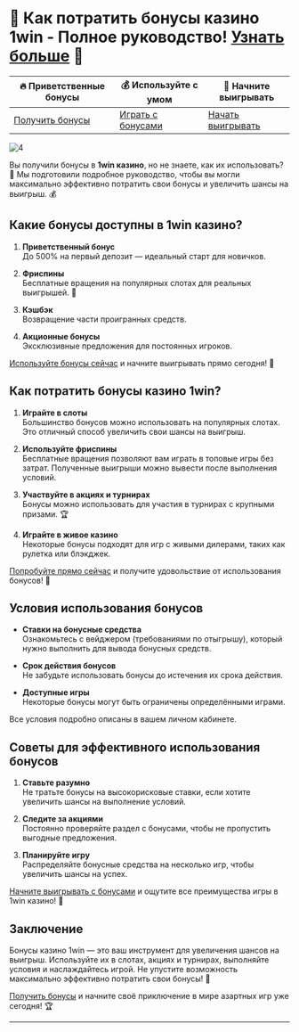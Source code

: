 # 🎰 Как потратить бонусы казино 1win - Полное руководство! [Узнать больше](https://brandplay.link/6F5VqbyZ) 💎

| **🔥 Приветственные бонусы** | **💰 Используйте с умом** | **🚀 Начните выигрывать** |
|------------------------------|-------------------------|--------------------------|
| [Получить бонусы](https://brandplay.link/6F5VqbyZ) | [Играть с бонусами](https://brandplay.link/6F5VqbyZ) | [Начать выигрывать](https://brandplay.link/6F5VqbyZ) |

![4](https://github.com/user-attachments/assets/4baeb879-c40b-4caf-a593-2657368b2445)

Вы получили бонусы в **1win казино**, но не знаете, как их использовать? 🎉 Мы подготовили подробное руководство, чтобы вы могли максимально эффективно потратить свои бонусы и увеличить шансы на выигрыш. 💰

## Какие бонусы доступны в 1win казино?

1. **Приветственный бонус**  
   До 500% на первый депозит — идеальный старт для новичков.  

2. **Фриспины**  
   Бесплатные вращения на популярных слотах для реальных выигрышей. 🎰  

3. **Кэшбэк**  
   Возвращение части проигранных средств.  

4. **Акционные бонусы**  
   Эксклюзивные предложения для постоянных игроков.  

[Используйте бонусы сейчас](https://brandplay.link/6F5VqbyZ) и начните выигрывать прямо сегодня! 🚀

## Как потратить бонусы казино 1win?

1. **Играйте в слоты**  
   Большинство бонусов можно использовать на популярных слотах. Это отличный способ увеличить свои шансы на выигрыш.  

2. **Используйте фриспины**  
   Бесплатные вращения позволяют вам играть в топовые игры без затрат. Полученные выигрыши можно вывести после выполнения условий.  

3. **Участвуйте в акциях и турнирах**  
   Бонусы можно использовать для участия в турнирах с крупными призами. 🏆  

4. **Играйте в живое казино**  
   Некоторые бонусы подходят для игр с живыми дилерами, таких как рулетка или блэкджек.  

[Попробуйте прямо сейчас](https://brandplay.link/6F5VqbyZ) и получите удовольствие от использования бонусов! 🎉

## Условия использования бонусов

- **Ставки на бонусные средства**  
   Ознакомьтесь с вейджером (требованиями по отыгрышу), который нужно выполнить для вывода бонусных средств.  

- **Срок действия бонусов**  
   Не забудьте использовать бонусы до истечения их срока действия.  

- **Доступные игры**  
   Некоторые бонусы могут быть ограничены определёнными играми.  

Все условия подробно описаны в вашем личном кабинете.  

## Советы для эффективного использования бонусов

1. **Ставьте разумно**  
   Не тратьте бонусы на высокорисковые ставки, если хотите увеличить шансы на выполнение условий.  

2. **Следите за акциями**  
   Постоянно проверяйте раздел с бонусами, чтобы не пропустить выгодные предложения.  

3. **Планируйте игру**  
   Распределяйте бонусные средства на несколько игр, чтобы увеличить шансы на успех.  

[Начните выигрывать с бонусами](https://brandplay.link/6F5VqbyZ) и ощутите все преимущества игры в 1win казино! 🌟

## Заключение

Бонусы казино 1win — это ваш инструмент для увеличения шансов на выигрыш. Используйте их в слотах, акциях и турнирах, выполняйте условия и наслаждайтесь игрой. Не упустите возможность максимально эффективно потратить свои бонусы! 🎉

[Получить бонусы](https://brandplay.link/6F5VqbyZ) и начните своё приключение в мире азартных игр уже сегодня! 🏆

---

